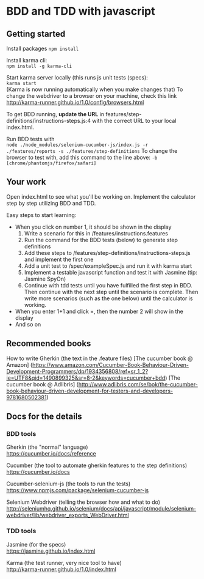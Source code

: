 # BDD and TDD with javascript

## Getting started
Install packages
`npm install`

Install karma cli:  
`npm install -g karma-cli`

Start karma server locally (this runs js unit tests (specs):  
`karma start`  
(Karma is now running automatically when you make changes that)
To change the webdriver to a browser on your machine, check this link http://karma-runner.github.io/1.0/config/browsers.html

To get BDD running, **update the URL** in features/step-definitions/instructions-steps.js:4 with the correct URL to your local index.html.

Run BDD tests with  
`node ./node_modules/selenium-cucumber-js/index.js -r ./features/reports -s ./features/step-definitions`
To change the browser to test with, add this command to the line above: `-b [chrome/phantomjs/firefox/safari]`

## Your work
Open index.html to see what you'll be working on.
Implement the calculator step by step utilizing BDD and TDD.

Easy steps to start learning:
 - When you click on number 1, it should be shown in the display
   1. Write a scenario for this in /features/instructions.features
   2. Run the command for the BDD tests (below) to generate step definitions
   3. Add these steps to /features/step-definitions/instructions-steps.js and implement the first one
   4. Add a unit test to /spec/exampleSpec.js and run it with karma start
   5. Implement a testable javascript function and test it with Jasmine (tip: Jasmine SpyOn)
   6. Continue with tdd tests until you have fulfilled the first step in BDD. Then continue with the next step until the scenario is complete. Then write more scenarios (such as the one below) until the calculator is working.
 - When you enter 1+1 and click =, then the number 2 will show in the display
 - And so on

## Recommended books
How to write Gherkin (the text in the .feature files)
[The cucumber book @ Amazon] (https://www.amazon.com/Cucumber-Book-Behaviour-Driven-Development-Programmers/dp/1934356808/ref=sr_1_2?ie=UTF8&qid=1490899325&sr=8-2&keywords=cucumber+bdd)
[The cucumber book @ Adlibris] (http://www.adlibris.com/se/bok/the-cucumber-book-behaviour-driven-development-for-testers-and-developers-9781680502381)

## Docs for the details

### BDD tools
Gherkin (the "normal" language)  
https://cucumber.io/docs/reference  

Cucumber (the tool to automate gherkin features to the step definitions)  
https://cucumber.io/docs  

Cucumber-selenium-js (the tools to run the tests)
https://www.npmjs.com/package/selenium-cucumber-js 

Selenium Webdriver (telling the browser how and what to do)  
http://seleniumhq.github.io/selenium/docs/api/javascript/module/selenium-webdriver/lib/webdriver_exports_WebDriver.html  


### TDD tools
Jasmine (for the specs)  
https://jasmine.github.io/index.html  

Karma (the test runner, very nice tool to have)  
http://karma-runner.github.io/1.0/index.html  



